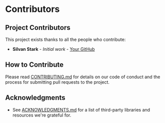 # Contributors

## Project Contributors

This project exists thanks to all the people who contribute:

* **Silvan Stark** - *Initial work* - [Your GitHub](https://github.com/yourusername)

## How to Contribute

Please read [CONTRIBUTING.md](CONTRIBUTING.md) for details on our code of conduct and the process for submitting pull requests to the project.

## Acknowledgments

* See [ACKNOWLEDGMENTS.md](ACKNOWLEDGMENTS.md) for a list of third-party libraries and resources we're grateful for. 